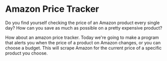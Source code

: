 # Amazon Price Tracker

Do you find yourself checking the price of an Amazon product every single day? How can you save as much as possible on a pretty expensive product?

How about an amazon price tracker. Today we're going to make a program that alerts you when the price of a product on Amazon changes, or you can choose a budget. This will scrape Amazon for the current price of a specific product you choose.
